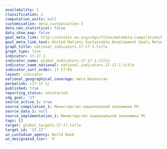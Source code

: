 ```yaml
---
availability: 1
classification: 2
computation_units: null
customisation: meta.customisation-3
data_non_statistical: false
data_show_map: false
goal_meta_link: http://unstats.un.org/sdgs/files/metadata-compilation/Metadata-Goal-17.pdf
goal_meta_link_text: United Nations Sustainable Development Goals Metadata (pdf 468kB)
graph_title: national_indicators.17-17-1.title
graph_type: line
indicator: 17.17.1
indicator_name: global_indicators.17-17-1.title
indicator_name_national: national_indicators.17-17-1.title
indicator_sort_order: 17-17-01
layout: indicator
national_geographical_coverage: meta.Казахстан
permalink: /17-17-1/
published: true
reporting_status: notstarted
sdg_goal: '17'
source_active_1: true
source_compilation_1: Министерство национальной экономики РК
source_data_1: null
source_implementation_1: Министерство национальной экономики РК
tags: []
target: global_targets.17-17.title
target_id: '17.17'
un_custodian_agency: World Bank
un_designated_tier: '3'
---
```

